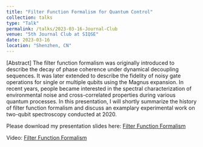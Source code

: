 ```yaml
---
title: "Filter Function Formalism for Quantum Control"
collection: talks
type: "Talk"
permalink: /talks/2023-03-16-Journal-Club
venue: "5th Journal Club at SIQSE"
date: 2023-03-16
location: "Shenzhen, CN"
---
```


\[Abstract\] The filter function formalism was originally introduced to describe the decay of phase coherence under dynamical decoupling sequences. It was later extended to describe the fidelity of noisy gate operations for single or multiple qubits using the Magnus expansion. In recent years, people became interested in the spectral characterization of environmental noise and cross-correlated properties during various quantum processes. In this presentation, I will shortly summarize the history of filter function formalism and discuss an examplary experimental work on two-qubit spectroscopy conducted at 2020. 

Please download my presentation slides here:
[Filter Function Formalism](https://github.com/Lockonchen/Lockonchen.github.io/blob/master/_talks/2023.03.16%20Journal%20Club.pdf)

Video:
[Filter Function Formalism](https://www.bilibili.com/video/BV1QP411Z7ms/?spm_id_from=333.999.0.0)
